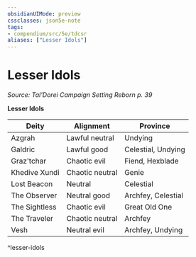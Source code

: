 ```yaml
---
obsidianUIMode: preview
cssclasses: json5e-note
tags:
- compendium/src/5e/tdcsr
aliases: ["Lesser Idols"]
---
```

# Lesser Idols
*Source: Tal'Dorei Campaign Setting Reborn p. 39* 

**Lesser Idols**

| Deity | Alignment | Province |
|-------|-----------|----------|
| Azgrah | Lawful neutral | Undying |
| Galdric | Lawful good | Celestial, Undying |
| Graz'tchar | Chaotic evil | Fiend, Hexblade |
| Khedive Xundi | Chaotic neutral | Genie |
| Lost Beacon | Neutral | Celestial |
| The Observer | Neutral good | Archfey, Celestial |
| The Sightless | Chaotic evil | Great Old One |
| The Traveler | Chaotic neutral | Archfey |
| Vesh | Neutral evil | Archfey, Undying |
^lesser-idols